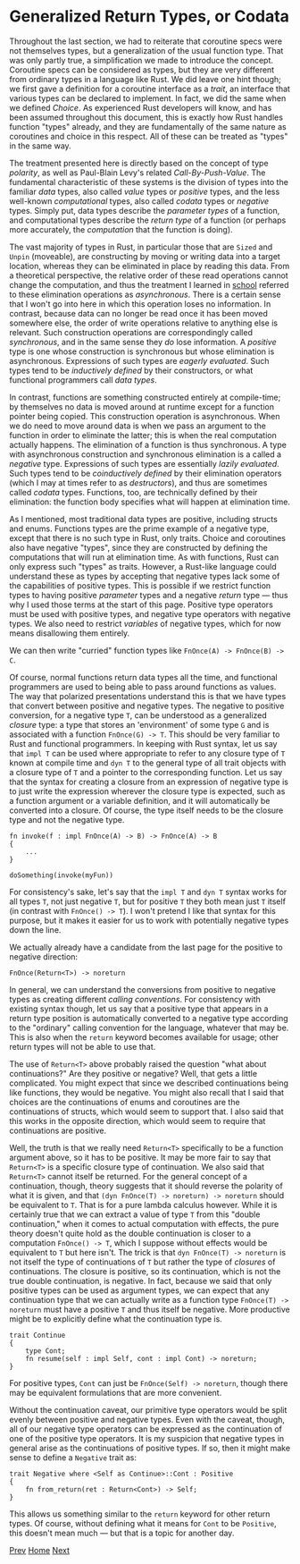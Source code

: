 # Generalized Return Types, or Codata

Throughout the last section, we had to reiterate that
coroutine specs were not themselves types, but a generalization
of the usual function type. That was only partly true,
a simplification we made to introduce the concept.
Coroutine specs can be considered as types,
but they are very different from ordinary types
in a language like Rust. We did leave one hint though;
we first gave a definition for a coroutine interface as a *trait*,
an interface that various types can be declared to implement. In fact, we did the same when we defined *Choice*.
As experienced Rust developers will know, and has been assumed
throughout this document, this is exactly how Rust handles function "types" already, and they are fundamentally of the
same nature as coroutines and choice in this respect.
All of these can be treated as "types" in the same way.

The treatment presented here is directly based on the concept of 
type *polarity*, as well as Paul-Blain Levy's related *Call-By-Push-Value*. The fundamental characteristic of these
systems is the division of types into the familiar *data* types,
also called *value* types or *positive* types, and the less well-known *computational* types, also called
*codata* types or *negative* types. Simply put, data types
describe the *parameter types* of a function, and computational types
describe the *return type* of a function (or perhaps more accurately, the *computation* that the function
is doing).

The vast majority of types in Rust, in particular those that are `Sized` and `Unpin` (moveable),
are constructing by moving or writing data into a target location, whereas they can be eliminated in place
by reading this data. From a theoretical perspective, the relative order of these read operations cannot change the computation,
and thus the treatment I learned in [school](http://www.cs.cmu.edu/~crary/317-f18/lectures/19-focusing.pdf) referred to these elimination operations as *asynchronous*. There is a certain sense that I won't go into here in which this operation
loses no information.
In contrast,
because data can no longer be read once it has been moved somewhere else, the order of write operations
relative to anything else is relevant. Such construction operations are correspondingly called *synchronous*,
and in the same sense they *do* lose information.
A *positive* type is one whose construction is synchronous but whose elimination is asynchronous. 
Expressions of such types are *eagerly evaluated*. 
Such types tend to be *inductively defined* by their constructors, or what functional programmers
call *data types*.

In contrast, functions are something constructed entirely at compile-time;
by themselves no data is moved around at runtime except for a function pointer being copied.
This construction operation is asynchronous. When we do need to move around data is when 
we pass an argument to the function in order to eliminate the latter; this is when the real
computation actually happens. The elimination of a function is thus synchronous.
A type with asynchronous construction and synchronous elimination is a called a *negative* type.
Expressions of such types are essentially *lazily evaluated*.
Such types tend to be *coinductively defined* by their elimination operators (which I may at times refer to as *destructors*),
and thus are sometimes called *codata* types. Functions, too, are technically defined by their elimination: the function body specifies
what will happen at elimination time.

As I mentioned, most traditional data types are positive, including structs and enums.
Functions types are the prime example of a negative type, except that there
is no such type in Rust, only traits. 
Choice and coroutines also have negative "types", since they are constructed by defining the computations that will run at elimination time. As with functions, Rust can only express such "types" as traits.
However, a Rust-like language could understand these as types by accepting that negative types
lack some of the capabilities of positive types. This is possible if we restrict function types to having positive *parameter* types and a negative
*return* type &mdash; thus why I used those terms at the start of this page.
Positive type operators must be used with positive types, and negative type operators with negative types.
We also need to restrict *variables* of negative types, which for now means disallowing them entirely.

We can then write "curried" function types like `FnOnce(A) -> FnOnce(B) -> C`.

Of course, normal functions return data types all the time, and functional programmers
are used to being able to pass around functions as values. The way that polarized presentations
understand this is that we have types that convert between positive and negative types.
The negative to positive conversion, for a negative type `T`, can be understood as a generalized *closure* type:
a type that stores an 'environment' of some type `G` and is associated with a function `FnOnce(G) -> T`.
This should be very familiar to Rust and functional programmers.
In keeping with Rust syntax, let us say that `impl T` can be used where appropriate to 
refer to any closure type of `T` known at compile time and `dyn T` to the general
type of all trait objects with a closure type of `T` and a pointer to the corresponding function.
Let us say that the syntax for creating a closure from an expression of negative type is to just
write the expression wherever the closure type is expected, such as a function argument or
a variable definition, and it will automatically be converted into a closure. Of course,
the type itself needs to be the closure type and not the negative type.

    fn invoke(f : impl FnOnce(A) -> B) -> FnOnce(A) -> B
    {
        ...
    }

    doSomething(invoke(myFun))

For consistency's sake, let's say that the `impl T` and `dyn T` syntax works for all types `T`, not just negative `T`, 
but for positive `T` they both mean just `T` itself (in contrast with `FnOnce() -> T`).
I won't pretend I like that syntax for this purpose, but it makes it easier for us to work with potentially negative types
down the line.

We actually already have a candidate from the last page for the positive to negative direction:

    FnOnce(Return<T>) -> noreturn

In general, we can understand the conversions from positive to negative types
as creating different *calling conventions*.
For consistency with existing syntax though, let us say that a positive type
that appears in a return type position is automatically converted to a negative type according
to the "ordinary" calling convention for the language, whatever that may be.
This is also when the `return` keyword becomes available for usage;
other return types will not be able to use that.

The use of `Return<T>` above probably raised the question "what about continuations?" Are they positive
or negative? Well, that gets a little complicated. You might expect that since we described
continuations being like functions, they would be negative. You might also recall
that I said that choices are the continuations of enums and coroutines are the continuations of structs,
which would seem to support that. I also said that this works in the opposite direction, which would seem to require that
continuations are positive.

Well, the truth is that we really need `Return<T>` specifically to be a function argument above, so it has to be positive.
It may be more fair to say that `Return<T>` is a specific closure type of continuation. We also said that
`Return<T>` cannot itself be returned. For the general concept of a continuation, though,
theory suggests that it should reverse the polarity of what it is given, and that `(dyn FnOnce(T) -> noreturn) -> noreturn` should
be equivalent to `T`. That is for a pure lambda calculus however. While it is certainly true that
we can extract a value of type `T` from this "double continuation," when it comes to actual computation with effects, 
the pure theory doesn't quite hold as the double continuation is closer to a computation `FnOnce() -> T`, which I suppose without effects
would be equivalent to `T` but here isn't. The trick is that `dyn FnOnce(T) -> noreturn` is not
itself the type of continuations of `T` but rather the type of *closures* of continuations.
The closure is positive, so its continuation, which is not the true double continuation, is negative.
In fact, because we said that only positive types can be used as argument types, we can expect that
any continuation type that we can actually write as a function type `FnOnce(T) -> noreturn` must have a positive `T`
and thus itself be negative. More productive might be to explicitly define what the continuation type is.

    trait Continue
    {
        type Cont;
        fn resume(self : impl Self, cont : impl Cont) -> noreturn;
    }

For positive types, `Cont` can just be `FnOnce(Self) -> noreturn`, 
though there may be equivalent formulations that are more convenient.

Without the continuation caveat, our primitive type operators would be split evenly between positive and negative types.
Even with the caveat, though, all of our negative type operators can be expressed as the continuation of one of the positive type operators.
It is my suspicion that negative types in general arise as the continuations of positive types. If so, then it might make
sense to define a `Negative` trait as:

    trait Negative where <Self as Continue>::Cont : Positive
    {
        fn from_return(ret : Return<Cont>) -> Self;
    }

This allows us something similar to the `return` keyword for other return types.
Of course, without defining what it means for `Cont` to be `Positive`, this doesn't mean much &mdash;
but that is a topic for another day.

[Prev](5.md)
[Home](index.md)
[Next](7.md)